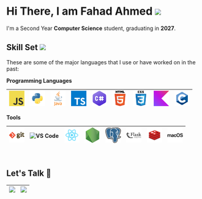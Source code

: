 
<h1>Hi There, I am Fahad Ahmed <img  src="https://media1.giphy.com/media/vhCqBMZoCxec0EoQZZ/giphy.gif?cid=6c09b952tgfzl99ts6lw84cxksx614qdcszgemif119dhbcf&ep=v1_internal_gif_by_id&rid=giphy.gif&ct=s" width="30px"></h1>

I'm a Second Year **Computer Science** student, graduating in **2027**.

## Skill Set <img  src="https://content.mycutegraphics.com/graphics/star/white-rounded-corner-star.png" width="20px"></h1>

These are some of the major languages that I use or have worked on in the past:

**Programming Languages**

<img title="JavaScript" alt="JavaScript" width="40px" src="https://raw.githubusercontent.com/github/explore/master/topics/javascript/javascript.png"> | <img title="Python" alt="Python" width="40px" src="https://raw.githubusercontent.com/github/explore/master/topics/python/python.png" /> | <img title="Java" alt="Java" width="40px" src="https://raw.githubusercontent.com/github/explore/master/topics/java/java.png"> | <img title="TypeScript" alt="TypeScript" width="40px" src="https://raw.githubusercontent.com/github/explore/master/topics/typescript/typescript.png"> | <img title="C#" alt="C#" width="40px" src="https://raw.githubusercontent.com/github/explore/master/topics/csharp/csharp.png"> | <img title="HTML" alt="HTML" width="40px" src="https://raw.githubusercontent.com/github/explore/master/topics/html/html.png"> | <img title="CSS" alt="CSS" width="40px" src="https://raw.githubusercontent.com/github/explore/master/topics/css/css.png"> | <img title="Kotlin" alt="Kotlin" width="40px" src="https://raw.githubusercontent.com/github/explore/master/topics/kotlin/kotlin.png"> | <img title="C" alt="C" width="40px" src="https://raw.githubusercontent.com/github/explore/master/topics/c/c.png">
|--|--|--|--|--|--|--|--|--|

**Tools**

<img title="git" alt="git" width="40px" src="https://raw.githubusercontent.com/github/explore/master/topics/git/git.png"> | <img title="VS Code" alt="VS Code" width="40px" src="https://img.icons8.com/fluent/48/000000/visual-studio-code-2019.png"> | <img title="React" alt="React" width="40px" src="https://raw.githubusercontent.com/github/explore/master/topics/react/react.png"> | <img title="Node.js" alt="Node.js" width="40px" src="https://raw.githubusercontent.com/github/explore/master/topics/nodejs/nodejs.png"> | <img title="PostgreSQL" alt="PostgreSQL" width="40px" src="https://raw.githubusercontent.com/github/explore/master/topics/postgresql/postgresql.png"> | <img title="Flask" alt="Flask" width="40px" src="https://raw.githubusercontent.com/github/explore/master/topics/flask/flask.png"> | <img title="redis" alt="redis" width="40px" src="https://raw.githubusercontent.com/github/explore/master/topics/redis/redis.png"> | <img title="Mac" alt="Mac" width="40px" src="https://raw.githubusercontent.com/github/explore/master/topics/macos/macos.png">
|--|--|--|--|--|--|--|--|
<br>

## Let's Talk :handshake:

<a href="https://www.linkedin.com/in/fahad-ahmdd/"><img src="https://cdn2.iconfinder.com/data/icons/social-media-2285/512/1_Linkedin_unofficial_colored_svg-128.png" width="40"></a>|<a href="mailto:fahadaahmed8@gmail.com"><img src="https://user-images.githubusercontent.com/86669668/171339003-ef5b5c96-eac8-478c-a9cc-318ca9477fce.gif" width="40"></a>
|--|--|
